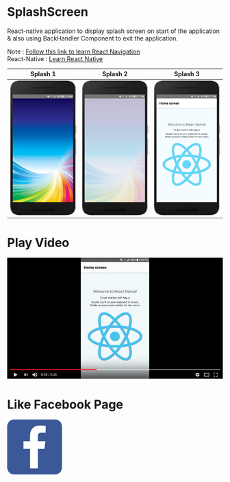 # SplashScreen
React-native application to display splash screen on start of the application &amp; also using BackHandler Component to exit the application.

Note : [Follow this link to learn React Navigation](https://reactnavigation.org/docs/en/getting-started.html)       
React-Native : [Learn React Native](https://facebook.github.io/react-native)

Splash 1     |  Splash 2 |  Splash 3 |
:---------:|:----------:|:---------:
![](https://github.com/ReactNativeCodility/SplashScreen/blob/master/design/splash.png?raw=true)  |  ![](https://github.com/ReactNativeCodility/SplashScreen/blob/master/design/app.png?raw=true) |  ![](https://github.com/ReactNativeCodility/SplashScreen/blob/master/design/home.png?raw=true) 

# Play Video
[![](https://github.com/ReactNativeCodility/SplashScreen/blob/master/design/react_spl.png?raw=true)](https://youtu.be/qURNLEALWqs "Click here to watch")

# Like Facebook Page
[![](https://github.com/AndroidCodility/Barchart-Graph/blob/master/design/fb.png?raw=true)](https://www.facebook.com/androidcodility/ "Click here")
